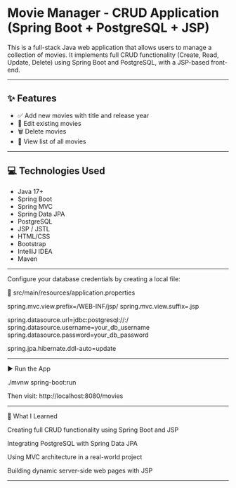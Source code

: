 # Movie Manager - CRUD Application (Spring Boot + PostgreSQL + JSP)

This is a full-stack Java web application that allows users to manage a collection of movies. It implements full CRUD functionality (Create, Read, Update, Delete) using Spring Boot and PostgreSQL, with a JSP-based front-end.

---

## ✨ Features

- ✅ Add new movies with title and release year
- 📝 Edit existing movies
- 🗑️ Delete movies
- 📄 View list of all movies

---

## 💻 Technologies Used

- Java 17+
- Spring Boot
- Spring MVC
- Spring Data JPA
- PostgreSQL
- JSP / JSTL
- HTML/CSS
- Bootstrap
- IntelliJ IDEA
- Maven

---

Configure your database credentials by creating a local file:

📁 src/main/resources/application.properties

spring.mvc.view.prefix=/WEB-INF/jsp/
spring.mvc.view.suffix=.jsp

spring.datasource.url=jdbc:postgresql://<HOST>:<PORT>/<DATABASE>
spring.datasource.username=your_db_username
spring.datasource.password=your_db_password

spring.jpa.hibernate.ddl-auto=update

---

▶️ Run the App

./mvnw spring-boot:run

Then visit: http://localhost:8080/movies

---

🧠 What I Learned

Creating full CRUD functionality using Spring Boot and JSP

Integrating PostgreSQL with Spring Data JPA

Using MVC architecture in a real-world project

Building dynamic server-side web pages with JSP

---
